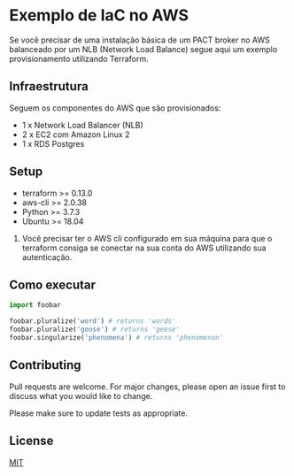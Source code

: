 # Exemplo de IaC no AWS

Se você precisar de uma instalação básica de um PACT broker no AWS balanceado por um NLB (Network Load Balance) segue aqui um exemplo provisionamento utilizando Terraform.

## Infraestrutura

Seguem os componentes do AWS que são provisionados:

<imagem do desenho de arquitetura>

- 1 x Network Load Balancer (NLB)
- 2 x EC2 com Amazon Linux 2
- 1 x RDS Postgres


## Setup

- terraform >= 0.13.0 
- aws-cli >= 2.0.38
- Python >= 3.7.3
- Ubuntu >= 18.04

1. Você precisar ter o AWS cli configurado em sua máquina para que o terraform consiga se conectar na sua conta do AWS utilizando sua autenticação.


## Como executar

```python
import foobar

foobar.pluralize('word') # returns 'words'
foobar.pluralize('goose') # returns 'geese'
foobar.singularize('phenomena') # returns 'phenomenon'
```

## Contributing
Pull requests are welcome. For major changes, please open an issue first to discuss what you would like to change.

Please make sure to update tests as appropriate.

## License
[MIT](https://choosealicense.com/licenses/mit/)
